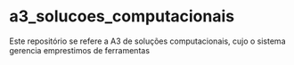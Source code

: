 # a3_solucoes_computacionais
Este repositório se refere a A3 de soluções computacionais, cujo o sistema gerencia emprestimos de ferramentas

